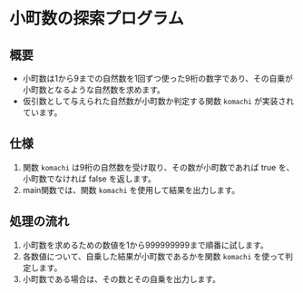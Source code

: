# 小町数の探索プログラム

## 概要
- 小町数は1から9までの自然数を1回ずつ使った9桁の数字であり、その自乗が小町数となるような自然数を求めます。
- 仮引数として与えられた自然数が小町数か判定する関数 `komachi` が実装されています。

## 仕様
1. 関数 `komachi` は9桁の自然数を受け取り、その数が小町数であれば true を、小町数でなければ false を返します。
2. main関数では、関数 `komachi` を使用して結果を出力します。

## 処理の流れ
1. 小町数を求めるための数値を1から999999999まで順番に試します。
2. 各数値について、自乗した結果が小町数であるかを関数 `komachi` を使って判定します。
3. 小町数である場合は、その数とその自乗を出力します。

